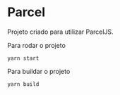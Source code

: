 # Parcel
Projeto criado para utilizar ParcelJS.

Para rodar o projeto

```
yarn start
```

Para buildar o projeto

```
yarn build
```
